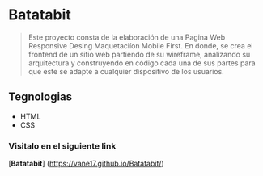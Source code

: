 # Batatabit
>  Este proyecto consta  de la elaboración de una Pagina Web Responsive Desing Maquetaciíon Mobile First. En donde, se crea  el frontend de un sitio web partiendo de su wireframe, analizando  su arquitectura y construyendo en código cada una de sus partes para que este se adapte a cualquier dispositivo de los usuarios.


## Tegnologias 
- HTML
- CSS

### Visitalo en el siguiente link
[**Batatabit**] (https://vane17.github.io/Batatabit/)